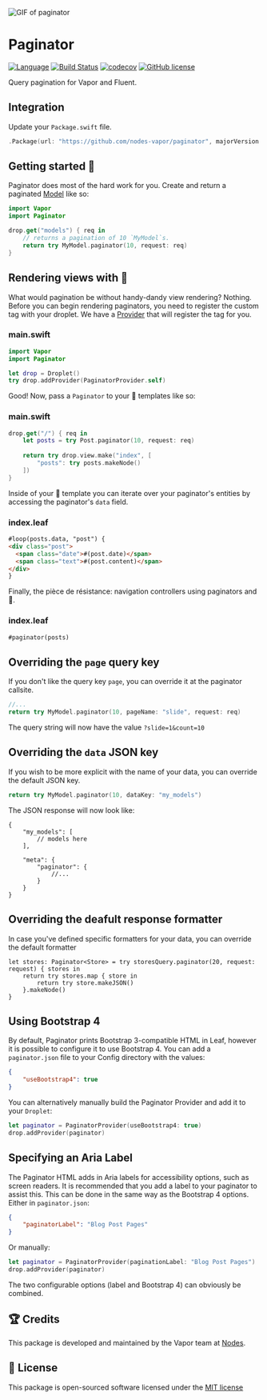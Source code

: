 ![GIF of paginator](https://cloud.githubusercontent.com/assets/1977704/21704234/c4f7a9a8-d36c-11e6-8522-7043d51b21b2.gif)

# Paginator
[![Language](https://img.shields.io/badge/Swift-3-brightgreen.svg)](http://swift.org)
[![Build Status](https://travis-ci.org/nodes-vapor/paginator.svg?branch=master)](https://travis-ci.org/nodes-vapor/paginator)
[![codecov](https://codecov.io/gh/nodes-vapor/paginator/branch/master/graph/badge.svg)](https://codecov.io/gh/nodes-vapor/paginator)
[![GitHub license](https://img.shields.io/badge/license-MIT-blue.svg)](https://raw.githubusercontent.com/nodes-vapor/paginator/master/LICENSE)

Query pagination for Vapor and Fluent.

## Integration
Update your `Package.swift` file.
```swift
.Package(url: "https://github.com/nodes-vapor/paginator", majorVersion: 0)
```

## Getting started 🚀
Paginator does most of the hard work for you. Create and return a  paginated [Model](https://vapor.github.io/documentation/fluent/model.html) like so:
```swift
import Vapor
import Paginator

drop.get("models") { req in
    // returns a pagination of 10 `MyModel`s.
    return try MyModel.paginator(10, request: req)
}
```

## Rendering views with 🍃
What would pagination be without handy-dandy view rendering? Nothing. Before you can begin rendering paginators, you need to register the custom tag with your droplet. We have a [Provider](https://vapor.github.io/documentation/guide/provider.html) that will register the tag for you.

### main.swift
```swift
import Vapor
import Paginator

let drop = Droplet()
try drop.addProvider(PaginatorProvider.self)
```

Good! Now, pass a `Paginator` to your 🍃 templates like so:

### main.swift
```swift
drop.get("/") { req in
    let posts = try Post.paginator(10, request: req)
    
    return try drop.view.make("index", [
        "posts": try posts.makeNode()
    ])
}
```

Inside of your 🍃 template you can iterate over your paginator's entities by accessing the paginator's `data` field.

### index.leaf
```html
#loop(posts.data, "post") {
<div class="post">
  <span class="date">#(post.date)</span>
  <span class="text">#(post.content)</span>
</div>
}
```

Finally, the pièce de résistance: navigation controllers using paginators and 🍃.

### index.leaf
```html
#paginator(posts)
```

## Overriding the `page` query key
If you don't like the query key `page`, you can override it at the paginator callsite.
```swift
//...
return try MyModel.paginator(10, pageName: "slide", request: req)
```

The query string will now have the value `?slide=1&count=10`

## Overriding the `data` JSON key
If you wish to be more explicit with the name of your data, you can override the default JSON key.
```swift
return try MyModel.paginator(10, dataKey: "my_models")
```

The JSON response will now look like:
```
{
    "my_models": [
        // models here
    ],

    "meta": {
        "paginator": {
            //...
        }
    }
}
```

## Overriding the deafult response formatter
In case you've defined specific formatters for your data, you can override the default formatter

```
let stores: Paginator<Store> = try storesQuery.paginator(20, request: request) { stores in
    return try stores.map { store in
        return try store.makeJSON()
    }.makeNode()
}
```

## Using Bootstrap 4

By default, Paginator prints Bootstrap 3-compatible HTML in Leaf, however it is possible to configure it to use Bootstrap 4. You can add a `paginator.json` file to your Config directory with the values:

```json
{
    "useBootstrap4": true
}
```

You can alternatively manually build the Paginator Provider and add it to your `Droplet`:

```swift
let paginator = PaginatorProvider(useBootstrap4: true)
drop.addProvider(paginator)
```

## Specifying an Aria Label 

The Paginator HTML adds in Aria labels for accessibility options, such as screen readers. It is recommended that you add a label to your paginator to assist this. This can be done in the same way as the Bootstrap 4 options. Either in `paginator.json`:

```json
{
    "paginatorLabel": "Blog Post Pages"
}
```

Or manually:

```swift
let paginator = PaginatorProvider(paginationLabel: "Blog Post Pages")
drop.addProvider(paginator)
```

The two configurable options (label and Bootstrap 4) can obviously be combined.

## 🏆 Credits
This package is developed and maintained by the Vapor team at [Nodes](https://www.nodes.dk).

## 📄 License
This package is open-sourced software licensed under the [MIT license](http://opensource.org/licenses/MIT)
